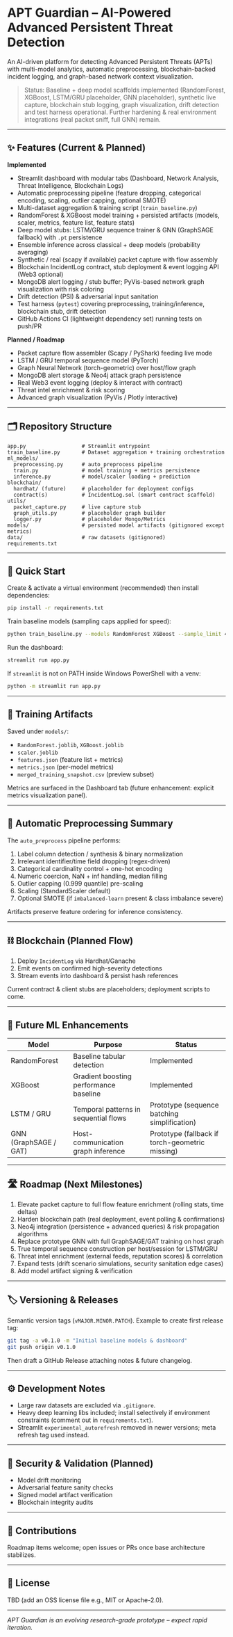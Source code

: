 # APT Guardian – AI-Powered Advanced Persistent Threat Detection

An AI-driven platform for detecting Advanced Persistent Threats (APTs) with multi-model analytics, automatic preprocessing, blockchain-backed incident logging, and graph-based network context visualization.

> Status: Baseline + deep model scaffolds implemented (RandomForest, XGBoost, LSTM/GRU placeholder, GNN placeholder), synthetic live capture, blockchain stub logging, graph visualization, drift detection and test harness operational. Further hardening & real environment integrations (real packet sniff, full GNN) remain.

---
## ✨ Features (Current & Planned)
**Implemented**
- Streamlit dashboard with modular tabs (Dashboard, Network Analysis, Threat Intelligence, Blockchain Logs)
- Automatic preprocessing pipeline (feature dropping, categorical encoding, scaling, outlier capping, optional SMOTE)
- Multi-dataset aggregation & training script (`train_baseline.py`)
- RandomForest & XGBoost model training + persisted artifacts (models, scaler, metrics, feature list, feature stats)
- Deep model stubs: LSTM/GRU sequence trainer & GNN (GraphSAGE fallback) with `.pt` persistence
- Ensemble inference across classical + deep models (probability averaging)
- Synthetic / real (scapy if available) packet capture with flow assembly
- Blockchain IncidentLog contract, stub deployment & event logging API (Web3 optional)
- MongoDB alert logging / stub buffer; PyVis-based network graph visualization with risk coloring
- Drift detection (PSI) & adversarial input sanitation
- Test harness (`pytest`) covering preprocessing, training/inference, blockchain stub, drift detection
- GitHub Actions CI (lightweight dependency set) running tests on push/PR

**Planned / Roadmap**
- Packet capture flow assembler (Scapy / PyShark) feeding live mode
- LSTM / GRU temporal sequence model (PyTorch)
- Graph Neural Network (torch-geometric) over host/flow graph
- MongoDB alert storage & Neo4j attack graph persistence
- Real Web3 event logging (deploy & interact with contract)
- Threat intel enrichment & risk scoring
- Advanced graph visualization (PyVis / Plotly interactive)

---
## 🗂 Repository Structure
```
app.py                  # Streamlit entrypoint
train_baseline.py       # Dataset aggregation + training orchestration
ml_models/
  preprocessing.py      # auto_preprocess pipeline
  train.py              # model training + metrics persistence
  inference.py          # model/scaler loading + prediction
blockchain/
  hardhat/ (future)     # placeholder for deployment configs
  contract(s)           # IncidentLog.sol (smart contract scaffold)
utils/
  packet_capture.py     # live capture stub
  graph_utils.py        # placeholder graph builder
  logger.py             # placeholder Mongo/Metrics
models/                 # persisted model artifacts (gitignored except metrics)
data/                   # raw datasets (gitignored)
requirements.txt
```

---
## 🚀 Quick Start
Create & activate a virtual environment (recommended) then install dependencies:
```bash
pip install -r requirements.txt
```
Train baseline models (sampling caps applied for speed):
```bash
python train_baseline.py --models RandomForest XGBoost --sample_limit 40000
```
Run the dashboard:
```bash
streamlit run app.py
```
If `streamlit` is not on PATH inside Windows PowerShell with a venv:
```bash
python -m streamlit run app.py
```

---
## 🧪 Training Artifacts
Saved under `models/`:
- `RandomForest.joblib`, `XGBoost.joblib`
- `scaler.joblib`
- `features.json` (feature list + metrics)
- `metrics.json` (per-model metrics)
- `merged_training_snapshot.csv` (preview subset)

Metrics are surfaced in the Dashboard tab (future enhancement: explicit metrics visualization panel).

---
## 🔄 Automatic Preprocessing Summary
The `auto_preprocess` pipeline performs:
1. Label column detection / synthesis & binary normalization
2. Irrelevant identifier/time field dropping (regex-driven)
3. Categorical cardinality control + one-hot encoding
4. Numeric coercion, NaN + inf handling, median filling
5. Outlier capping (0.999 quantile) pre-scaling
6. Scaling (StandardScaler default)
7. Optional SMOTE (if `imbalanced-learn` present & class imbalance severe)

Artifacts preserve feature ordering for inference consistency.

---
## ⛓ Blockchain (Planned Flow)
1. Deploy `IncidentLog` via Hardhat/Ganache
2. Emit events on confirmed high-severity detections
3. Stream events into dashboard & persist hash references

Current contract & client stubs are placeholders; deployment scripts to come.

---
## 🧬 Future ML Enhancements
| Model | Purpose | Status |
|-------|---------|--------|
| RandomForest | Baseline tabular detection | Implemented |
| XGBoost | Gradient boosting performance baseline | Implemented |
| LSTM / GRU | Temporal patterns in sequential flows | Prototype (sequence batching simplification) |
| GNN (GraphSAGE / GAT) | Host-communication graph inference | Prototype (fallback if torch-geometric missing) |

---
## 🛣 Roadmap (Next Milestones)
1. Elevate packet capture to full flow feature enrichment (rolling stats, time deltas)
2. Harden blockchain path (real deployment, event polling & confirmations)
3. Neo4j integration (persistence + advanced queries) & risk propagation algorithms
4. Replace prototype GNN with full GraphSAGE/GAT training on host graph
5. True temporal sequence construction per host/session for LSTM/GRU
6. Threat intel enrichment (external feeds, reputation scores) & correlation
7. Expand tests (drift scenario simulations, security sanitation edge cases)
8. Add model artifact signing & verification

---
## 🏷 Versioning & Releases
Semantic version tags (`vMAJOR.MINOR.PATCH`). Example to create first release tag:
```bash
git tag -a v0.1.0 -m "Initial baseline models & dashboard"
git push origin v0.1.0
```
Then draft a GitHub Release attaching notes & future changelog.

---
## ⚙️ Development Notes
- Large raw datasets are excluded via `.gitignore`.
- Heavy deep learning libs included; install selectively if environment constraints (comment out in `requirements.txt`).
- Streamlit `experimental_autorefresh` removed in newer versions; meta refresh tag used instead.

---
## 🔐 Security & Validation (Planned)
- Model drift monitoring
- Adversarial feature sanity checks
- Signed model artifact verification
- Blockchain integrity audits

---
## 🤝 Contributions
Roadmap items welcome; open issues or PRs once base architecture stabilizes.

---
## 📄 License
TBD (add an OSS license file e.g., MIT or Apache-2.0).

---
_APT Guardian is an evolving research-grade prototype – expect rapid iteration._
